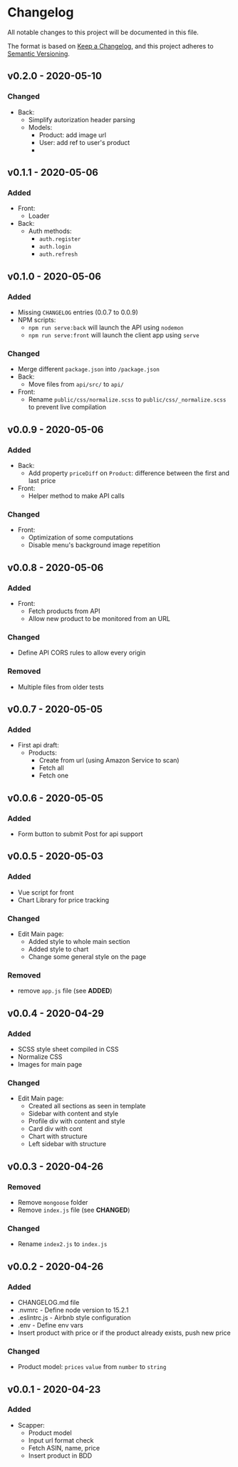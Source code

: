 # Changelog
All notable changes to this project will be documented in this file.

The format is based on [Keep a Changelog](https://keepachangelog.com/en/1.0.0/),
and this project adheres to [Semantic Versioning](https://semver.org/spec/v2.0.0.html).
## v0.2.0 - 2020-05-10

### Changed
- Back:
  - Simplify autorization header parsing
  - Models:
    - Product: add image url
    - User: add ref to user's product
    - 
## v0.1.1 - 2020-05-06
### Added
- Front:
  - Loader
- Back:
  - Auth methods:
    - `auth.register`
    - `auth.login`
    - `auth.refresh`
  
## v0.1.0 - 2020-05-06
### Added
- Missing `CHANGELOG` entries (0.0.7 to 0.0.9)
- NPM scripts:
  - `npm run serve:back` will launch the API using `nodemon`
  - `npm run serve:front` will launch the client app using `serve`

### Changed
- Merge different `package.json` into `/package.json`
- Back:
  - Move files from `api/src/` to `api/`
- Front:
  - Rename `public/css/normalize.scss` to `public/css/_normalize.scss` to prevent live compilation

## v0.0.9 - 2020-05-06
### Added
- Back:
  - Add property `priceDiff` on `Product`: difference between the first and last price
- Front:
  - Helper method to make API calls

### Changed
- Front:
  - Optimization of some computations
  - Disable menu's background image repetition

## v0.0.8 - 2020-05-06
### Added
- Front:
  - Fetch products from API
  - Allow new product to be monitored from an URL

### Changed
- Define API CORS rules to allow every origin

### Removed
- Multiple files from older tests


## v0.0.7 - 2020-05-05
### Added
- First api draft:
  - Products:
    - Create from url (using Amazon Service to scan)
    - Fetch all
    - Fetch one


## v0.0.6 - 2020-05-05
### Added
- Form button to submit Post for api support

## v0.0.5 - 2020-05-03
### Added
- Vue script for front
- Chart Library for price tracking

### Changed
- Edit Main page:
  - Added style to whole main section
  - Added style to chart 
  - Change some general style on the page

### Removed
- remove `app.js` file (see **ADDED**)

## v0.0.4 - 2020-04-29
### Added
- SCSS style sheet compiled in CSS
- Normalize CSS
- Images for main page

### Changed
- Edit Main page:
  - Created all sections as seen in template
  - Sidebar with content and style
  - Profile div with content and style
  - Card div with cont 
  - Chart with structure
  - Left sidebar with structure

## v0.0.3 - 2020-04-26
### Removed
- Remove `mongoose` folder
- Remove `index.js` file (see **CHANGED**)

### Changed
- Rename `index2.js` to `index.js`

## v0.0.2 - 2020-04-26
### Added
- CHANGELOG.md file
- .nvmrc - Define node version to 15.2.1
- .eslintrc.js - Airbnb style configuration
- .env - Define env vars
- Insert product with price or if the product already exists, push new price

### Changed
- Product model: `prices` `value` from `number` to `string`

## v0.0.1 - 2020-04-23
### Added
- Scapper:
  - Product model
  - Input url format check
  - Fetch ASIN, name, price
  - Insert product in BDD 